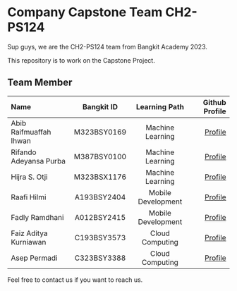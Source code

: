 # Company Capstone Team CH2-PS124

Sup guys, we are the CH2-PS124 team from Bangkit Academy 2023.

This repository is to work on the Capstone Project.

## Team Member

Name | Bangkit ID | Learning Path | Github Profile
:---|:---:|:---:|---:
Abib Raifmuaffah Ihwan | M323BSY0169 | Machine Learning | [Profile](https://github.com/AbibRaifmuaffahIhwan)
Rifando Adeyansa Purba| M387BSY0100 | Machine Learning | [Profile](https://https://github.com/rfadeyansa)
Hijra S. Otji | M323BSX1176 | Machine Learning | [Profile](https://github.com/)
Raafi Hilmi |  A193BSY2404 | Mobile Development | [Profile](https://github.com/raafihilmi)
Fadly Ramdhani | A012BSY2415 | Mobile Development | [Profile](https://github.com/FadlyRamdhani23)
Faiz Aditya Kurniawan | C193BSY3573 | Cloud Computing | [Profile](https://github.com/overdoshit)
Asep Permadi | C323BSY3388 | Cloud Computing | [Profile](https://github.com/Aseppermadi)

Feel free to contact us if you want to reach us.
